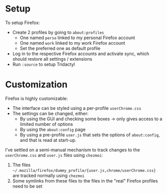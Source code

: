 # Setup
To setup Firefox:

- Create 2 profiles by going to `about:profiles`
    - One named `perso` linked to my personal Firefox account
    - One named `work` linked to my work Firefox account
    - Set the preferred one as default profile
- Log in to the respective Firefox accounts and activate sync, which should restore all settings / extensions
- Run `:source` to setup Tridactyl

# Customization

Firefox is highly customizable:
- The interface can be styled using a per-profile `userChrome.css`
- The settings can be changed, either:
    - By using the GUI and checking some boxes → only gives access to a limited number of options
    - By using the `about:config` page
    - By using a pre-profile `user.js` that sets the options of `about:config`, and that is read at start-up.

I've settled on a semi-manual mechanism to track changes to the `userChrome.css` and `user.js` files using `chezmoi`:
1. The files `~/.mozilla/firefox/dummy_profile/{user.js,chrome/userChrome.css}` are tracked normally using `chezmoi`
2. Some symlinks from these files to the files in the "real" Firefox profiles need to be set
